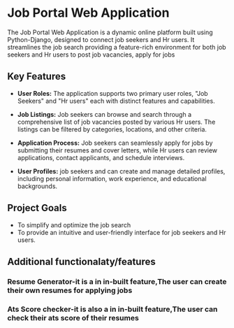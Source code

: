 # Job Portal Web Application

The Job Portal Web Application is a dynamic online platform built using Python-Django, designed to connect job seekers and Hr users. It streamlines the job search providing a feature-rich environment for both job seekers and Hr users to post job vacancies, apply for jobs

## Key Features

- **User Roles:** The application supports two primary user roles, "Job Seekers" and "Hr users" each with distinct features and capabilities.

- **Job Listings:** Job seekers can browse and search through a comprehensive list of job vacancies posted by various Hr users. The listings can be filtered by categories, locations, and other criteria.

- **Application Process:** Job seekers can seamlessly apply for jobs by submitting their resumes and cover letters, while Hr users can review applications, contact applicants, and schedule interviews.

- **User Profiles:** job seekers and can create and manage detailed profiles, including personal information, work experience, and educational backgrounds.


## Project Goals

- To simplify and optimize the job search 
- To provide an intuitive and user-friendly interface for job seekers and Hr users.

## Additional functionalaty/features

### Resume Generator-it is a in in-built feature,The user can create their own resumes for applying jobs
### Ats Score checker-it is also  a in in-built feature,The user can check their ats score of their resumes







